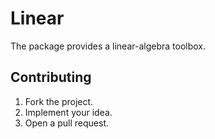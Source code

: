 # Linear

The package provides a linear-algebra toolbox.

## Contributing

1. Fork the project.
2. Implement your idea.
3. Open a pull request.
